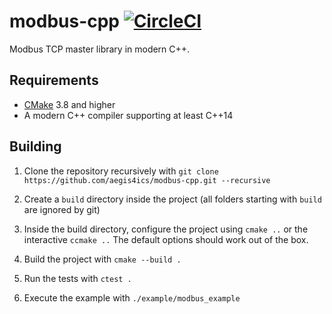 # modbus-cpp [![CircleCI](https://circleci.com/gh/aegis4ics/modbus-cpp/tree/master.svg?style=svg&circle-token=e0a370a9fddf904b93ff2d29f54ed36371ef0eb3)](https://circleci.com/gh/aegis4ics/modbus-cpp/tree/master)

Modbus TCP master library in modern C++.

## Requirements
- [CMake](https://cmake.org/download/) 3.8 and higher
- A modern C++ compiler supporting at least C++14

## Building
1. Clone the repository recursively with `git clone https://github.com/aegis4ics/modbus-cpp.git --recursive`

2. Create a `build` directory inside the project (all folders starting with `build` are ignored by git)

3. Inside the build directory, configure the project using `cmake ..` or the interactive `ccmake ..` The default options should work out of the box.

4. Build the project with `cmake --build .`

5. Run the tests with `ctest .`

6. Execute the example with `./example/modbus_example`
